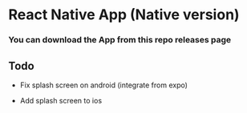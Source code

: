 # React Native App (Native version)

### You can download the App from this repo releases page

## Todo

- Fix splash screen on android (integrate from expo)

* Add splash screen to ios

